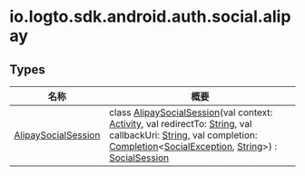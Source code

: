 # io.logto.sdk.android.auth.social.alipay

## Types

| 名称                                                   | 概要                                                                                                                                                                                                                                                                                                                                                                                                                                                                                                                                                                                                                                                                                                                   |
| ------------------------------------------------------ | ---------------------------------------------------------------------------------------------------------------------------------------------------------------------------------------------------------------------------------------------------------------------------------------------------------------------------------------------------------------------------------------------------------------------------------------------------------------------------------------------------------------------------------------------------------------------------------------------------------------------------------------------------------------------------------------------------------------------- |
| [AlipaySocialSession](-alipay-social-session/index.md) | class [AlipaySocialSession](-alipay-social-session/index.md)(val context: [Activity](https://developer.android.com/reference/kotlin/android/app/Activity.html), val redirectTo: [String](https://kotlinlang.org/api/latest/jvm/stdlib/kotlin/-string/index.html), val callbackUri: [String](https://kotlinlang.org/api/latest/jvm/stdlib/kotlin/-string/index.html), val completion: [Completion](../io.logto.sdk.android.completion/-completion/index.md)&lt;[SocialException](../io.logto.sdk.android.auth.social/-social-exception/index.md), [String](https://kotlinlang.org/api/latest/jvm/stdlib/kotlin/-string/index.html)&gt;) : [SocialSession](../io.logto.sdk.android.auth.social/-social-session/index.md) |
